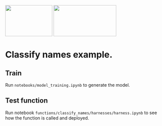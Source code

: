 <img src="https://s3.amazonaws.com/f6s-public/profiles/1517638_original.jpg" width="150" height="100" />
<img src="https://proxy.duckduckgo.com/iu/?u=https%3A%2F%2Ffossbytes.com%2Fwp-content%2Fuploads%2F2018%2F05%2Fpytorch-framework.jpg&f=1" width="200" height="100" />

# Classify names example.

## Train

Run `notebooks/model_training.ipynb` to generate the model.

## Test function

Run notebook `functions/classify_names/harnesses/harness.ipynb` to see how the function is called and deployed.


